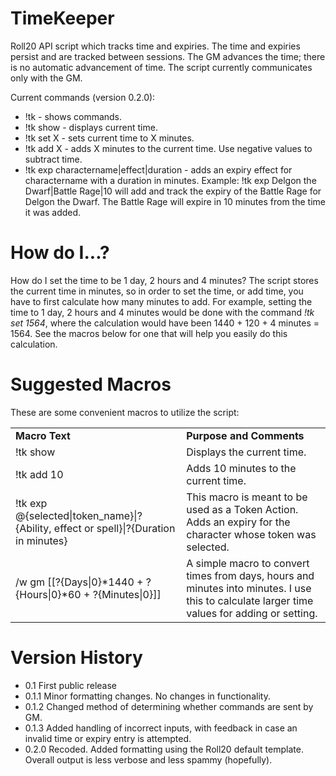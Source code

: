 # TimeKeeper
Roll20 API script which tracks time and expiries. The time and expiries persist and are tracked between sessions. The GM advances the time; there is no automatic advancement of time. The script currently communicates only with the GM.

Current commands (version 0.2.0):
<ul>
  <li>!tk - shows commands.</li>
  <li>!tk show - displays current time.</li>
  <li>!tk set X - sets current time to X minutes.</li>
  <li>!tk add X - adds X minutes to the current time. Use negative values to subtract time.</li>
  <li>!tk exp charactername|effect|duration - adds an expiry effect for charactername with a duration in minutes. Example: !tk exp Delgon the Dwarf|Battle Rage|10 will add and track the expiry of the Battle Rage for Delgon the Dwarf. The Battle Rage will expire in 10 minutes from the time it was added.</li>
</ul>

# How do I...?
How do I set the time to be 1 day, 2 hours and 4 minutes? The script stores the current time in minutes, so in order to set the time, or add time, you have to first calculate how many minutes to add. For example, setting the time to 1 day, 2 hours and 4 minutes would be done with the command <i>!tk set 1564</i>, where the calculation would have been 1440 + 120 + 4 minutes = 1564. See the macros below for one that will help you easily do this calculation.

# Suggested Macros
These are some convenient macros to utilize the script:
<table>
  <tr>
    <td><b>Macro Text</b></td><td><b>Purpose and Comments</b></td>
  </tr>
  <tr>
    <td>!tk show</td><td>Displays the current time.</td>
  </tr>
  <tr>
    <td>!tk add 10</td><td>Adds 10 minutes to the current time.</td>
  </tr>
  <tr>
    <td>!tk exp @{selected|token_name}|?{Ability, effect or spell}|?{Duration in minutes}</td><td>This macro is meant to be used as a Token Action. Adds an expiry for the character whose token was selected.</td>
  </tr>
  <tr>
    <td>/w gm [[?{Days|0}*1440 + ?{Hours|0}*60 + ?{Minutes|0}]]</td><td>A simple macro to convert times from days, hours and minutes into minutes. I use this to calculate larger time values for adding or setting.</td>
  </tr>
  </table>
  
# Version History
<ul>
  <li>0.1 First public release</li>
  <li>0.1.1 Minor formatting changes. No changes in functionality.</li>
  <li>0.1.2 Changed method of determining whether commands are sent by GM.</li>
  <li>0.1.3 Added handling of incorrect inputs, with feedback in case an invalid time or expiry entry is attempted.</li>
  <li>0.2.0 Recoded. Added formatting using the Roll20 default template. Overall output is less verbose and less spammy (hopefully).</li>
</ul>
  
